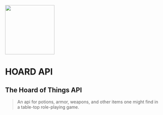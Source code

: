 <img src="https://cdn.rawgit.com/punkty/hoardapi/development/hoardAPIicon_animated.svg" width="160px" />

# HOARD API

## The Hoard of Things API
>An api for potions, armor, weapons, and other items one might find in a table-top role-playing game.